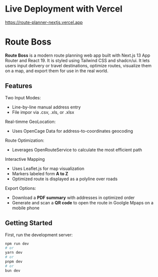 # Live Deployment with Vercel
https://route-planner-nextjs.vercel.app

# Route Boss

**Route Boss** is a modern route planning web app built with Next.js 13 App Router and React 19. It is styled using Tailwind CSS and shadcn/ui. It lets users input delivery or travel destinations, optimize routes, visualize them on a map, and export them for use in the real world. 

## Features

Two Input Modes:
* Line-by-line manual address entry
* File impor via .csv, .xls, or .xlsx

Real-timme GeoLocation:
* Uses OpenCage Data for address-to-coordinates geocoding

Route Optimization:
* Leverages OpenRouteService to calculate the most efficient path

Interactive Mapping
* Uses Leaflet.js for map visualization
* Markers labeled form **A to Z**
* Optimized route is displayed as a polyline over roads

Export Options:
* Download a **PDF summary** with addresses in optimized order
* Generate and scan a **QR code** to open the route in Goolgle Mpaps on a mobile phone

## Getting Started

First, run the development server:

```bash
npm run dev
# or
yarn dev
# or
pnpm dev
# or
bun dev
```

